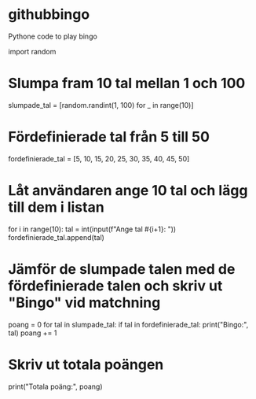 # githubbingo
Pythone code to play bingo

import random

# Slumpa fram 10 tal mellan 1 och 100
slumpade_tal = [random.randint(1, 100) for _ in range(10)]

# Fördefinierade tal från 5 till 50
fordefinierade_tal = [5, 10, 15, 20, 25, 30, 35, 40, 45, 50]

# Låt användaren ange 10 tal och lägg till dem i listan
for i in range(10):
    tal = int(input(f"Ange tal #{i+1}: "))
    fordefinierade_tal.append(tal)

# Jämför de slumpade talen med de fördefinierade talen och skriv ut "Bingo" vid matchning
poang = 0
for tal in slumpade_tal:
    if tal in fordefinierade_tal:
        print("Bingo:", tal)
        poang += 1

# Skriv ut totala poängen
print("Totala poäng:", poang)
